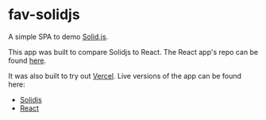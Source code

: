 # fav-solidjs

A simple SPA to demo [Solid.js](https://www.solidjs.com/guides/getting-started).

This app was built to compare Solidjs to React. The React app's repo can be found [here](https://github.com/derFBeste/fav-react).

It was also built to try out [Vercel](https://vercel.com/). Live versions of the app can be found here:

- [Solidjs](https://fav-solidjs.vercel.app/)
- [React](https://fav-react.vercel.app/)